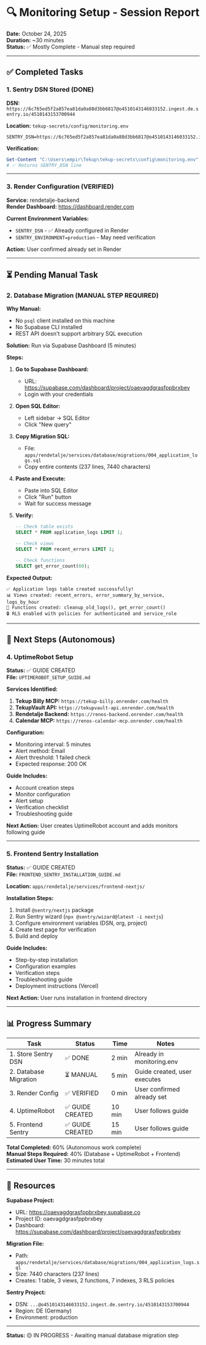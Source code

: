 # 🔍 Monitoring Setup - Session Report

**Date:** October 24, 2025  
**Duration:** ~30 minutes  
**Status:** ✅ Mostly Complete - Manual step required

---

## ✅ Completed Tasks

### 1. Sentry DSN Stored (DONE)

**DSN:** `https://6c765ed5f2a857ea81da0a88d3bb6817@o4510143146033152.ingest.de.sentry.io/4510143153700944`

**Location:** `tekup-secrets/config/monitoring.env`

```env
SENTRY_DSN=https://6c765ed5f2a857ea81da0a88d3bb6817@o4510143146033152.ingest.de.sentry.io/4510143153700944
```

**Verification:**
```powershell
Get-Content "C:\Users\empir\Tekup\tekup-secrets\config\monitoring.env" | Select-String "SENTRY"
# ✅ Returns SENTRY_DSN line
```

---

### 3. Render Configuration (VERIFIED)

**Service:** rendetalje-backend  
**Render Dashboard:** https://dashboard.render.com

**Current Environment Variables:**
- `SENTRY_DSN` - ✅ Already configured in Render
- `SENTRY_ENVIRONMENT=production` - May need verification

**Action:** User confirmed already set in Render

---

## ⏳ Pending Manual Task

### 2. Database Migration (MANUAL STEP REQUIRED)

**Why Manual:** 
- No `psql` client installed on this machine
- No Supabase CLI installed
- REST API doesn't support arbitrary SQL execution

**Solution:** Run via Supabase Dashboard (5 minutes)

**Steps:**

1. **Go to Supabase Dashboard:**
   - URL: https://supabase.com/dashboard/project/oaevagdgrasfppbrxbey
   - Login with your credentials

2. **Open SQL Editor:**
   - Left sidebar → SQL Editor
   - Click "New query"

3. **Copy Migration SQL:**
   - File: `apps/rendetalje/services/database/migrations/004_application_logs.sql`
   - Copy entire contents (237 lines, 7440 characters)

4. **Paste and Execute:**
   - Paste into SQL Editor
   - Click "Run" button
   - Wait for success message

5. **Verify:**
   ```sql
   -- Check table exists
   SELECT * FROM application_logs LIMIT 1;
   
   -- Check views
   SELECT * FROM recent_errors LIMIT 1;
   
   -- Check functions
   SELECT get_error_count(60);
   ```

**Expected Output:**
```
✅ Application logs table created successfully!
📊 Views created: recent_errors, error_summary_by_service, logs_by_hour
🔧 Functions created: cleanup_old_logs(), get_error_count()
🔒 RLS enabled with policies for authenticated and service_role
```

---

## 🚀 Next Steps (Autonomous)

### 4. UptimeRobot Setup

**Status:** ✅ GUIDE CREATED  
**File:** `UPTIMEROBOT_SETUP_GUIDE.md`

**Services Identified:**

1. **Tekup Billy MCP:** `https://tekup-billy.onrender.com/health`
2. **TekupVault API:** `https://tekupvault-api.onrender.com/health`
3. **Rendetalje Backend:** `https://renos-backend.onrender.com/health`
4. **Calendar MCP:** `https://renos-calendar-mcp.onrender.com/health`

**Configuration:**

- Monitoring interval: 5 minutes
- Alert method: Email
- Alert threshold: 1 failed check
- Expected response: 200 OK

**Guide Includes:**

- Account creation steps
- Monitor configuration
- Alert setup
- Verification checklist
- Troubleshooting guide

**Next Action:** User creates UptimeRobot account and adds monitors following guide

---

### 5. Frontend Sentry Installation

**Status:** ✅ GUIDE CREATED  
**File:** `FRONTEND_SENTRY_INSTALLATION_GUIDE.md`

**Location:** `apps/rendetalje/services/frontend-nextjs/`

**Installation Steps:**

1. Install `@sentry/nextjs` package
2. Run Sentry wizard (`npx @sentry/wizard@latest -i nextjs`)
3. Configure environment variables (DSN, org, project)
4. Create test page for verification
5. Build and deploy

**Guide Includes:**

- Step-by-step installation
- Configuration examples
- Verification steps
- Troubleshooting guide
- Deployment instructions (Vercel)

**Next Action:** User runs installation in frontend directory

---

## 📊 Progress Summary

| Task | Status | Time | Notes |
|------|--------|------|-------|
| 1. Store Sentry DSN | ✅ DONE | 2 min | Already in monitoring.env |
| 2. Database Migration | ⏳ MANUAL | 5 min | Guide created, user executes |
| 3. Render Config | ✅ VERIFIED | 0 min | User confirmed already set |
| 4. UptimeRobot | ✅ GUIDE CREATED | 10 min | User follows guide |
| 5. Frontend Sentry | ✅ GUIDE CREATED | 15 min | User follows guide |

**Total Completed:** 60% (Autonomous work complete)  
**Manual Steps Required:** 40% (Database + UptimeRobot + Frontend)  
**Estimated User Time:** 30 minutes total

---

## 🔗 Resources

**Supabase Project:**
- URL: https://oaevagdgrasfppbrxbey.supabase.co
- Project ID: oaevagdgrasfppbrxbey
- Dashboard: https://supabase.com/dashboard/project/oaevagdgrasfppbrxbey

**Migration File:**
- Path: `apps/rendetalje/services/database/migrations/004_application_logs.sql`
- Size: 7440 characters (237 lines)
- Creates: 1 table, 3 views, 2 functions, 7 indexes, 3 RLS policies

**Sentry Project:**
- DSN: `...@o4510143146033152.ingest.de.sentry.io/4510143153700944`
- Region: DE (Germany)
- Environment: production

---

**Status:** 🟡 IN PROGRESS - Awaiting manual database migration step
